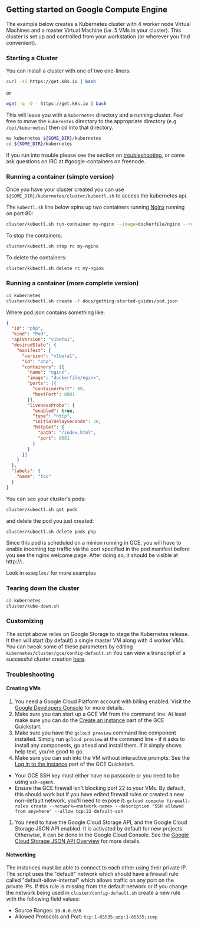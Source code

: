 ## Getting started on Google Compute Engine

The example below creates a Kubernetes cluster with 4 worker node Virtual Machines and a master Virtual Machine (i.e. 5 VMs in your cluster). This cluster is set up and controlled from your workstation (or wherever you find convenient).

### Starting a Cluster

You can install a cluster with one of two one-liners:

```bash
curl -sS https://get.k8s.io | bash
```

or

```bash
wget -q -O - https://get.k8s.io | bash
```

This will leave you with a ```kubernetes``` directory and a running cluster.  Feel free to move the ```kubernetes``` directory to the appropriate directory (e.g. ```/opt/kubernetes```) then cd into that directory.

```bash
mv kubernetes ${SOME_DIR}/kubernetes
cd ${SOME_DIR}/kubernetes
```

If you run into trouble please see the section on [troubleshooting](https://github.com/brendandburns/kubernetes/blob/docs/docs/getting-started-guides/gce.md#troubleshooting), or come ask questions on IRC at #google-containers on freenode.


### Running a container (simple version)

Once you have your cluster created you can use ```${SOME_DIR}/kubernetes/cluster/kubectl.sh``` to access
the kubernetes api.

The `kubectl.sh` line below spins up two containers running
[Nginx](http://nginx.org/en/) running on port 80:

```bash
cluster/kubectl.sh run-container my-nginx --image=dockerfile/nginx --replicas=2 --port=80
```

To stop the containers:

```bash
cluster/kubectl.sh stop rc my-nginx
```

To delete the containers:

```bash
cluster/kubectl.sh delete rc my-nginx
```

### Running a container (more complete version)

```bash
cd kubernetes
cluster/kubectl.sh create -f docs/getting-started-guides/pod.json
```

Where pod.json contains something like:

```json
{
  "id": "php",
  "kind": "Pod",
  "apiVersion": "v1beta1",
  "desiredState": {
    "manifest": {
      "version": "v1beta1",
      "id": "php",
      "containers": [{
        "name": "nginx",
        "image": "dockerfile/nginx",
        "ports": [{
          "containerPort": 80,
          "hostPort": 8081
        }],
        "livenessProbe": {
          "enabled": true,
          "type": "http",
          "initialDelaySeconds": 30,
          "httpGet": {
            "path": "/index.html",
            "port": 8081
          }
        }
      }]
    }
  },
  "labels": {
    "name": "foo"
  }
}
```

You can see your cluster's pods:

```bash
cluster/kubectl.sh get pods
```

and delete the pod you just created:

```bash
cluster/kubectl.sh delete pods php
```

Since this pod is scheduled on a minion running in GCE, you will have to enable incoming tcp traffic via the port specified in the
pod manifest before you see the nginx welcome page. After doing so, it should be visible at http://<external ip of minion running nginx>:<port from manifest>.

Look in `examples/` for more examples

### Tearing down the cluster
```bash
cd kubernetes
cluster/kube-down.sh
```

### Customizing
The script above relies on Google Storage to stage the Kubernetes release. It
then will start (by default) a single master VM along with 4 worker VMs.  You
can tweak some of these parameters by editing `kubernetes/cluster/gce/config-default.sh`
You can view a transcript of a successful cluster creation
[here](https://gist.github.com/satnam6502/fc689d1b46db9772adea).

### Troubleshooting
#### Creating VMs

1. You need a Google Cloud Platform account with billing enabled. Visit the [Google Developers Console](http://cloud.google.com/console) for more details.
1. Make sure you can start up a GCE VM from the command line.  At least make sure you can do the [Create an instance](https://cloud.google.com/compute/docs/quickstart#create_an_instance) part of the GCE Quickstart.
1. Make sure you have the `gcloud preview` command line component installed. Simply run `gcloud preview` at the command line - if it asks to install any components, go ahead and install them. If it simply shows help text, you're good to go.
1. Make sure you can ssh into the VM without interactive prompts.  See the [Log in to the instance](https://cloud.google.com/compute/docs/quickstart#ssh) part of the GCE Quickstart.
  * Your GCE SSH key must either have no passcode or you need to be using `ssh-agent`.
  * Ensure the GCE firewall isn't blocking port 22 to your VMs.  By default, this should work but if you have edited firewall rules or created a new non-default network, you'll need to expose it: `gcloud compute firewall-rules create --network=<network-name> --description "SSH allowed from anywhere" --allow tcp:22 default-ssh`
1. You need to have the Google Cloud Storage API, and the Google Cloud Storage JSON API enabled. It is activated by default for new projects. Otherwise, it can be done in the Google Cloud Console.  See the [Google Cloud Storage JSON API Overview](https://cloud.google.com/storage/docs/json_api/) for more details.


#### Networking
The instances must be able to connect to each other using their private IP. The
script uses the "default" network which should have a firewall rule called
"default-allow-internal" which allows traffic on any port on the private IPs.
If this rule is missing from the default network or if you change the network
being used in `cluster/config-default.sh` create a new rule with the following
field values:

* Source Ranges: `10.0.0.0/8`
* Allowed Protocols and Port: `tcp:1-65535;udp:1-65535;icmp`


